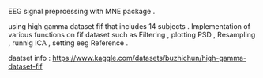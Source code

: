 EEG signal preproessing with MNE package .

using  high gamma dataset fif  that includes 14 subjects .
Implementation of various functions  on fif dataset such as Filtering , plotting PSD , Resampling , runnig ICA , setting eeg Reference . 

daatset info : https://www.kaggle.com/datasets/buzhichun/high-gamma-dataset-fif